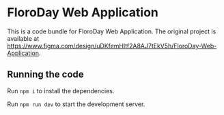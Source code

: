 
  # FloroDay Web Application

  This is a code bundle for FloroDay Web Application. The original project is available at https://www.figma.com/design/uDKfemHltf2A8AJ7tEkV5h/FloroDay-Web-Application.

  ## Running the code

  Run `npm i` to install the dependencies.

  Run `npm run dev` to start the development server.
  